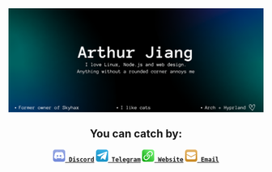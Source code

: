<a href="#">
  <img align="center" src="https://raw.githubusercontent.com/GikitSRC/GikitSRC/main/banner.png" title="My banner">
</a>

<h2 align="center">You can catch by:</h3>
<h4 align="center">
  <code><a href="https://discord.gg/2JbtU5HnrY"><img width="24" src="https://raw.githubusercontent.com/djsime1/djsime1/main/Icons/Discord.png"> Discord</a></code>
  <code><a href="https://t.me/skyhaxfr"><img width="24" src="https://raw.githubusercontent.com/djsime1/djsime1/main/Icons/Telegram.png"> Telegram</a></code>
  <code><a href="https://skyhax.lol"><img width="24" src="https://raw.githubusercontent.com/djsime1/djsime1/main/Icons/Website.png"> Website</a></code>
  <code><a href="mailto:1mp0ss1bl3@skyhax.lol"><img width="24" src="https://raw.githubusercontent.com/djsime1/djsime1/main/Icons/Email.png"> Email</a></code>
</h4>
